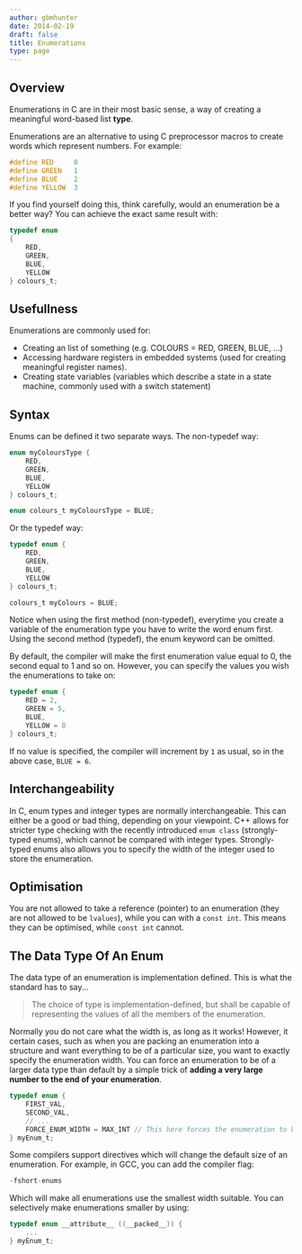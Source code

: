 ```yaml
---
author: gbmhunter
date: 2014-02-19
draft: false
title: Enumerations
type: page
---
```


## Overview

Enumerations in C are in their most basic sense, a way of creating a meaningful word-based list **type**.

Enumerations are an alternative to using C preprocessor macros to create words which represent numbers. For example:

```c
#define RED   	0
#define GREEN 	1
#define BLUE	2
#define YELLOW	3
```    

If you find yourself doing this, think carefully, would an enumeration be a better way? You can achieve the exact same result with:

```c   
typedef enum
{
    RED,
    GREEN,
    BLUE,
    YELLOW
} colours_t;
``` 

## Usefullness

Enumerations are commonly used for:

* Creating an list of something (e.g. COLOURS = RED, GREEN, BLUE, ...)
* Accessing hardware registers in embedded systems (used for creating meaningful register names).
* Creating state variables (variables which describe a state in a state machine, commonly used with a switch statement)

## Syntax

Enums can be defined it two separate ways. The non-typedef way:

```c  
enum myColoursType {
    RED,
    GREEN,
    BLUE,
    YELLOW
} colours_t;

enum colours_t myColoursType = BLUE;
```    

Or the typedef way:
   
```c  
typedef enum {
    RED,
    GREEN,
    BLUE,
    YELLOW
} colours_t;

colours_t myColours = BLUE;
```

Notice when using the first method (non-typedef), everytime you create a variable of the enumeration type you have to write the word enum first. Using the second method (typedef), the enum keyword can be omitted.

By default, the compiler will make the first enumeration value equal to 0, the second equal to 1 and so on. However, you can specify the values you wish the enumerations to take on:

```c    
typedef enum {
    RED = 2,
    GREEN = 5,
    BLUE,
    YELLOW = 8
} colours_t;
```    

If no value is specified, the compiler will increment by `1` as usual, so in the above case, `BLUE = 6`.

## Interchangeability

In C, enum types and integer types are normally interchangeable. This can either be a good or bad thing, depending on your viewpoint. C++ allows for stricter type checking with the recently introduced `enum class` (strongly-typed enums), which cannot be compared with integer types. Strongly-typed enums also allows you to specify the width of the integer used to store the enumeration.

## Optimisation

You are not allowed to take a reference (pointer) to an enumeration (they are not allowed to be `lvalues`), while you can with a `const int`. This means they can be optimised, while `const int` cannot.

## The Data Type Of An Enum

The data type of an enumeration is implementation defined. This is what the standard has to say...

<blockquote>The choice of type is implementation-defined, but shall be capable of representing the values of all the members of the enumeration.</blockquote>

Normally you do not care what the width is, as long as it works! However, it certain cases, such as when you are packing an enumeration into a structure and want everything to be of a particular size, you want to exactly specify the enumeration width. You can force an enumeration to be of a larger data type than default by a simple trick of **adding a very large number to the end of your enumeration**.

```c    
typedef enum {
    FIRST_VAL,
    SECOND_VAL,
    // ...
    FORCE_ENUM_WIDTH = MAX_INT // This here forces the enumeration to be at least a particular width
} myEnum_t;
```    

Some compilers support directives which will change the default size of an enumeration. For example, in GCC, you can add the compiler flag:
	
```c    
-fshort-enums
```    

Which will make all enumerations use the smallest width suitable. You can selectively make enumerations smaller by using:

```c    
typedef enum __attribute__ ((__packed__)) {
    ...
} myEnum_t;
```  
